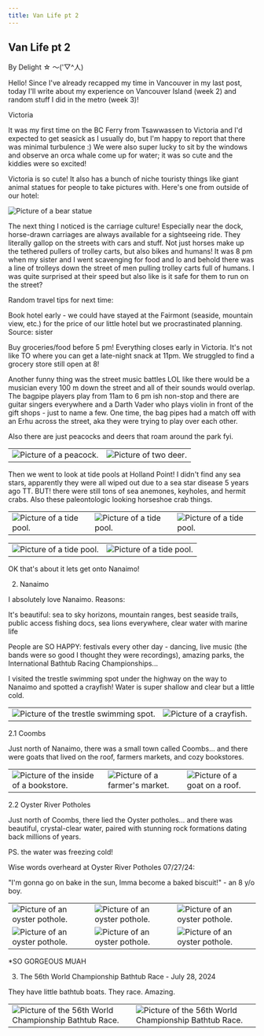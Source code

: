 ```yaml
---
title: Van Life pt 2
---
```

## Van Life pt 2
By Delight ☆ ～('▽^人)

Hello! Since I've already recapped my time in Vancouver in my last post, today I'll write about my experience on Vancouver Island (week 2) and random stuff I did in the metro (week 3)!

Victoria 

It was my first time on the BC Ferry from Tsawwassen to Victoria and I'd expected to get seasick as I usually do, but I'm happy to report that there was minimal turbulence :) We were also super lucky to sit by the windows and observe an orca whale come up for water; it was so cute and the kiddies were so excited!

Victoria is so cute! It also has a bunch of niche touristy things like giant animal statues for people to take pictures with. Here's one from outside of our hotel:

<img src = "images\Van Life pt 2\Bear statue.webp" alt = "Picture of a bear statue"/>

The next thing I noticed is the carriage culture! Especially near the dock, horse-drawn carriages are always available for a sightseeing ride. They literally gallop on the streets with cars and stuff. Not just horses make up the tethered pullers of trolley carts, but also bikes and humans! It was 8 pm when my sister and I went scavenging for food and lo and behold there was a line of trolleys down the street of men pulling trolley carts full of humans. I was quite surprised at their speed but also like is it safe for them to run on the street?

Random travel tips for next time:

Book hotel early - we could have stayed at the Fairmont (seaside, mountain view, etc.) for the price of our little hotel but we procrastinated planning. Source: sister

Buy groceries/food before 5 pm! Everything closes early in Victoria. It's not like TO where you can get a late-night snack at 11pm. We struggled to find a grocery store still open at 8!

Another funny thing was the street music battles LOL like there would be a musician every 100 m down the street and all of their sounds would overlap. The bagpipe players play from 11am to 6 pm ish non-stop and there are guitar singers everywhere and a Darth Vader who plays violin in front of the gift shops - just to name a few. One time, the bag pipes had a match off with an Erhu across the street, aka they were trying to play over each other.

Also there are just peacocks and deers that roam around the park fyi. 
<table>
    <tr>
        <td><img src = "images\Van Life pt 2\peacock.webp" alt = "Picture of a peacock."/></td>
        <td><img src = "images\Van Life pt 2\deer.webp" alt = "Picture of two deer."/></td>
    </tr>
</table>

Then we went to look at tide pools at Holland Point! I didn't find any sea stars, apparently they were all wiped out due to a sea star disease 5 years ago TT. BUT! there were still tons of sea anemones, keyholes, and hermit crabs. Also these paleontologic looking horseshoe crab things. 
<table>
    <tr>
        <td><img src = "images\Van Life pt 2\tidePool1.webp" alt = "Picture of a tide pool."/></td>
        <td><img src = "images\Van Life pt 2\tidePool2.webp" alt = "Picture of a tide pool."/></td>
        <td><img src = "images\Van Life pt 2\tidePool3.webp" alt = "Picture of a tide pool."/></td>
    </tr>
</table>
<table>
    <tr>
        <td><img src = "images\Van Life pt 2\tidePool4.webp" alt = "Picture of a tide pool."/></td>
        <td><img src = "images\Van Life pt 2\tidePool5.webp" alt = "Picture of a tide pool."/></td>
    </tr>
</table>

OK that's about it lets get onto Nanaimo!

2. Nanaimo

I absolutely love Nanaimo. Reasons:

It's beautiful: sea to sky horizons, mountain ranges, best seaside trails, public access fishing docs, sea lions everywhere, clear water with marine life

People are SO HAPPY: festivals every other day - dancing, live music (the bands were so good I thought they were recordings), amazing parks, the International Bathtub Racing Championships...

I visited the trestle swimming spot under the highway on the way to Nanaimo and spotted a crayfish! Water is super shallow and clear but a little cold. 

<table>
    <tr>
        <td><img src = "images\Van Life pt 2\trestleSwimmingSpot.webp" alt = "Picture of the trestle swimming spot."/></td>
        <td><img src = "images\Van Life pt 2\crayfish.webp" alt = "Picture of a crayfish."/></td>
    </tr>
</table>

2.1 Coombs

Just north of Nanaimo, there was a small town called Coombs... and there were goats that lived on the roof, farmers markets, and cozy bookstores.
<table>
    <tr>
        <td><img src = "images\Van Life pt 2\bookstore.webp" alt = "Picture of the inside of a bookstore."/></td>
        <td><img src = "images\Van Life pt 2\farmersMarket.webp" alt = "Picture of a farmer's market."/></td>
        <td><img src = "images\Van Life pt 2\goat.webp" alt = "Picture of a goat on a roof."/></td>
    </tr>
</table>

2.2 Oyster River Potholes

Just north of Coombs, there lied the Oyster potholes... and there was beautiful, crystal-clear water, paired with stunning rock formations dating back millions of years.

PS. the water was freezing cold!

Wise words overheard at Oyster River Potholes 07/27/24: 

"I'm gonna go on bake in the sun, Imma become a baked biscuit!" - an 8 y/o boy.

<table>
    <tr>
        <td><img src = "images\Van Life pt 2\oysterPotholes1.webp" alt = "Picture of an oyster pothole."/></td>
        <td><img src = "images\Van Life pt 2\oysterPotholes2.webp" alt = "Picture of an oyster pothole."/></td>
        <td><img src = "images\Van Life pt 2\oysterPotholes3.webp" alt = "Picture of an oyster pothole."/></td>
    </tr>
    <tr>
        <td><img src = "images\Van Life pt 2\oysterPotholes4.webp" alt = "Picture of an oyster pothole."/></td>
        <td><img src = "images\Van Life pt 2\oysterPotholes5.webp" alt = "Picture of an oyster pothole."/></td>
        <td><img src = "images\Van Life pt 2\oysterPotholes6.webp" alt = "Picture of an oyster pothole."/></td>
    </tr>
</table>

*SO GORGEOUS MUAH

3. The 56th World Championship Bathtub Race - July 28, 2024

They have little bathtub boats. They race. Amazing.

<table>
    <tr>
        <td><img src = "images\Van Life pt 2\bathtubRace1.webp" alt = "Picture of the 56th World Championship Bathtub Race."/></td>
        <td><img src = "images\Van Life pt 2\bathtubRace2.webp" alt = "Picture of the 56th World Championship Bathtub Race."/></td>
    </tr>
</table>